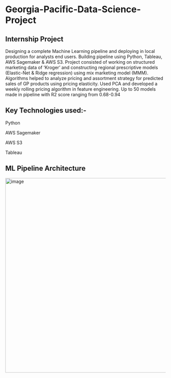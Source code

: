 # Georgia-Pacific-Data-Science-Project
## Internship Project

Designing a complete Machine Learning pipeline and deploying in local production for analysts end users. Building pipeline using Python, Tableau, AWS Sagemaker & AWS S3. Project consisted of working on structured marketing data of ‘Kroger’ and constructing regional prescriptive models (Elastic-Net & Ridge regression) using mix marketing model (MMM). Algorithms helped to analyze pricing and assortment strategy for predicted sales of GP products using pricing elasticity. Used PCA and developed a weekly rolling pricing algorithm in feature engineering. Up to 50 models made in pipeline with R2 score ranging from 0.68-0.94

## Key Technologies used:-

Python

AWS Sagemaker

AWS S3

Tableau

## ML Pipeline Architecture

<img width="611" alt="image" src="https://user-images.githubusercontent.com/89546195/222983530-13f7393c-3c21-4598-a28b-e027fb727bed.png">

